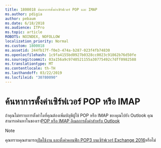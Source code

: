 ```yaml
---
title: 1800018 ค้นหาการตั้งค่าเซิร์ฟเวอร์ POP และ IMAP
ms.author: pdigia
author: pebaum
ms.date: 6/18/2018
ms.audience: ITPro
ms.topic: article
ROBOTS: NOINDEX, NOFOLLOW
localization_priority: Normal
ms.custom: 1800018
ms.assetid: 244fb17f-f0e3-474a-b287-023f4fb74830
ms.openlocfilehash: 1c9fa4155bd0927b0328cc0023c91862b76d50fe
ms.sourcegitcommit: 03a156a9c9740521155a30775492c7dff0982588
ms.translationtype: MT
ms.contentlocale: th-TH
ms.lasthandoff: 03/22/2019
ms.locfileid: "30780090"
---
```

# <a name="find-your-pop-or-imap-server-settings"></a>ค้นหาการตั้งค่าเซิร์ฟเวอร์ POP หรือ IMAP

ถ้าคุณไม่ทราบการตั้งค่าใดที่คุณต้องเพิ่มบัญชีผู้ใช้ POP หรือ IMAP ของคุณไปยัง Outlook คุณสามารถค้นหาในของเรา[POP หรือ IMAP อีเมลการตั้งค่าสำหรับ Outlook](https://support.office.com/article/8361e398-8af4-4e97-b147-6c6c4ac95353.aspx)
  
> [!NOTE]
> คุณทราบคุณสามารถ[เปิดใช้งาน และตั้งค่าคอนฟิก POP3 บนเซิร์ฟเวอร์ Exchange 2016](https://technet.microsoft.com/library/bb124934%28v=exchg.160%29.aspx)หรือไม่ 
  

